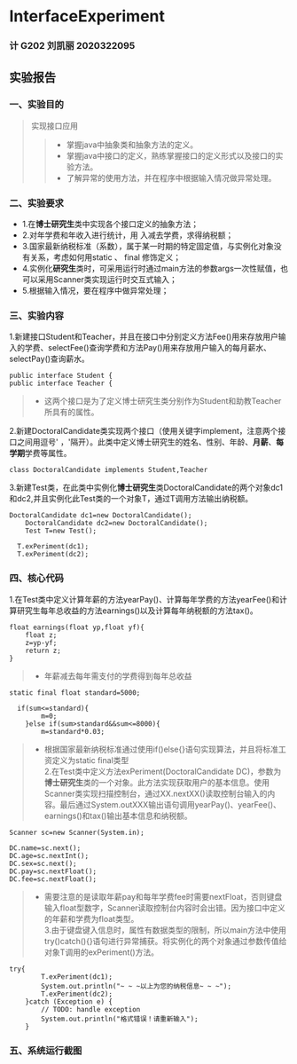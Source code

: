 # InterfaceExperiment
### 计 G202 刘凯丽 2020322095
## 实验报告
### 一、实验目的
> 实现接口应用
>> * 掌握java中抽象类和抽象方法的定义。<br/>
>> * 掌握java中接口的定义，熟练掌握接口的定义形式以及接口的实验方法。<br/>
>> * 了解异常的使用方法，并在程序中根据输入情况做异常处理。<br/>    
### 二、实验要求
* 1.在**博士研究生**类中实现各个接口定义的抽象方法；
* 2.对年学费和年收入进行统计，用 入减去学费，求得纳税额；
* 3.国家最新纳税标准（系数），属于某一时期的特定固定值，与实例化对象没有关系，考虑如何用static 、 final 修饰定义；
* 4.实例化**研究生**类时，可采用运行时通过main方法的参数args一次性赋值，也可以采用Scanner类实现运行时交互式输入；
* 5.根据输入情况，要在程序中做异常处理；
### 三、实验内容
1.新建接口Student和Teacher，并且在接口中分别定义方法Fee()用来存放用户输入的学费、selectFee()查询学费和方法Pay()用来存放用户输入的每月薪水、selectPay()查询薪水。<br/>

    public interface Student {
    public interface Teacher {
   > * 这两个接口是为了定义博士研究生类分别作为Student和助教Teacher所具有的属性。

2.新建DoctoralCandidate类实现两个接口（使用关键字implement，注意两个接口之间用逗号' ，'隔开）。此类中定义博士研究生的姓名、性别、年龄、**月薪**、**每学期**学费等属性。<br/>

    class DoctoralCandidate implements Student,Teacher
    
3.新建Test类，在此类中实例化**博士研究生**类DoctoralCandidate的两个对象dc1和dc2,并且实例化此Test类的一个对象T，通过T调用方法输出纳税额。<br/>

    DoctoralCandidate dc1=new DoctoralCandidate();
		DoctoralCandidate dc2=new DoctoralCandidate();
  		Test T=new Test();
      
      T.exPeriment(dc1);
      T.exPeriment(dc2);
      
 ### 四、核心代码
      
1.在Test类中定义计算年薪的方法yearPay()、计算每年学费的方法yearFee()和计算研究生每年总收益的方法earnings()以及计算每年纳税额的方法tax()。<br/>

    float earnings(float yp,float yf){
		float z;
		z=yp-yf;
		return z;
	} 
   > * 年薪减去每年需支付的学费得到每年总收益
   
    static final float standard=5000; 
  
      if(sum<=standard){
			m=0;
		}else if(sum>standard&&sum<=8000){
			m=standard*0.03;
   > * 根据国家最新纳税标准通过使用if()else{}语句实现算法，并且将标准工资定义为static final类型   
2.在Test类中定义方法exPeriment(DoctoralCandidate DC)，参数为**博士研究生**类的一个对象。此方法实现获取用户的基本信息。使用Scanner类实现扫描控制台，通过XX.nextXX()读取控制台输入的内容。最后通过System.outXXX输出语句调用yearPay()、yearFee()、earnings()和tax()输出基本信息和纳税额。<br/>

    Scanner sc=new Scanner(System.in);
    
    DC.name=sc.next();
    DC.age=sc.nextInt();
    DC.sex=sc.next();
    DC.pay=sc.nextFloat();
    DC.fee=sc.nextFloat();
   > * 需要注意的是读取年薪pay和每年学费fee时需要nextFloat，否则键盘输入float型数字，Scanner读取控制台内容时会出错。因为接口中定义的年薪和学费为float类型。<br/>
3.由于键盘键入信息时，属性有数据类型的限制，所以main方法中使用try()catch(){}语句进行异常捕获。将实例化的两个对象通过参数传值给对象T调用的exPeriment()方法。<br/>

    try{
			T.exPeriment(dc1);
			System.out.println("~ ~ ~以上为您的纳税信息~ ~ ~");
			T.exPeriment(dc2);
		}catch (Exception e) {
			// TODO: handle exception
			System.out.println("格式错误！请重新输入");
		}
    
### 五、系统运行截图
